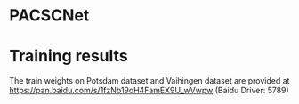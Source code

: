 # PACSCNet
# Training results
The train weights on Potsdam dataset and Vaihingen dataset are provided at https://pan.baidu.com/s/1fzNb19oH4FamEX9U_wVwpw (Baidu Driver: 5789)
